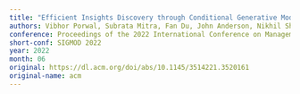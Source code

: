 ```yaml
---
title: "Efficient Insights Discovery through Conditional Generative Model based Query Approximation"
authors: Vibhor Porwal, Subrata Mitra, Fan Du, John Anderson, Nikhil Sheoran, Anup Rao, Tung Mai, Gautam Kowshik, Sapthotharan Nair, Sameeksha Arora, Saurabh Mahapatra
conference: Proceedings of the 2022 International Conference on Management of Data
short-conf: SIGMOD 2022
year: 2022
month: 06
original: https://dl.acm.org/doi/abs/10.1145/3514221.3520161
original-name: acm
---
```


